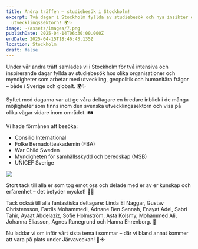 ```yaml
---
title: Andra träffen – studiebesök i Stockholm!
excerpt: Två dagar i Stockholm fyllda av studiebesök och nya insikter om
  utvecklingssektorn! 🌍✨
image: ~/assets/images/7.png
publishDate: 2025-04-14T06:30:00.000Z
endDate: 2025-04-15T18:46:43.135Z
location: Stockholm
draft: false
---
```

<!--StartFragment-->

Under vår andra träff samlades vi i Stockholm för två intensiva och inspirerande dagar fyllda av studiebesök hos olika organisationer och myndigheter som arbetar med utveckling, geopolitik och humanitära frågor – både i Sverige och globalt. 🌍✨

Syftet med dagarna var att ge våra deltagare en bredare inblick i de många möjligheter som finns inom den svenska utvecklingssektorn och visa på olika vägar vidare inom området. 🛤️

Vi hade förmånen att besöka:

* Consilio International
* Folke Bernadotteakademin (FBA)
* War Child Sweden
* Myndigheten för samhällsskydd och beredskap (MSB)
* UNICEF Sverige

![](~/assets/images/3-2-.png)

Stort tack till alla er som tog emot oss och delade med er av er kunskap och erfarenhet – det betyder mycket! 🙏💬

Tack också till alla fantastiska deltagare: Linda El Naggar, Gustav Christensson, Fardis Mohammedi, Adnane Ben Sennah, Enayat Adel, Sabri Tahir, Ayaat Abdelaziz, Sofie Holmström, Asta Kolsmy, Mohammed Ali, Johanna Eliasson, Agnes Runegrund och Hanna Ehrenborg. 🌟

Nu laddar vi om inför vårt sista tema i sommar – där vi bland annat kommer att vara på plats under Järvaveckan! 🚀☀️

<!--EndFragment-->